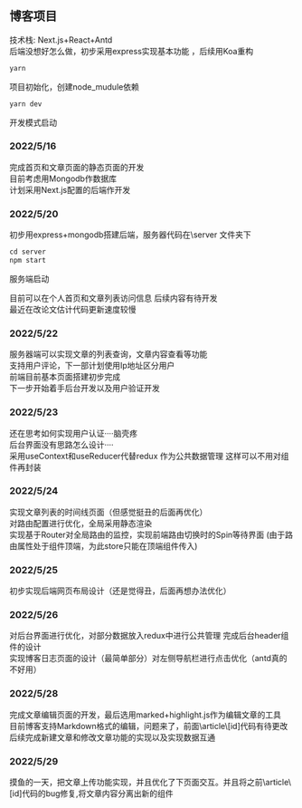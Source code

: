 
## 博客项目
技术栈: Next.js+React+Antd <br/>
后端没想好怎么做，初步采用express实现基本功能 ，后续用Koa重构


```javascript
yarn
```
项目初始化，创建node_mudule依赖
```javascript
yarn dev
```
开发模式启动

### 2022/5/16 
完成首页和文章页面的静态页面的开发<br/>
目前考虑用Mongodb作数据库<br/>
计划采用Next.js配置的后端作开发<br/>


### 2022/5/20
初步用express+mongodb搭建后端，服务器代码在\server 文件夹下

```javascript
cd server
npm start
```
服务端启动<br/>

目前可以在个人首页和文章列表访问信息 后续内容有待开发<br/>
最近在改论文估计代码更新速度较慢<br/>

### 2022/5/22
服务器端可以实现文章的列表查询，文章内容查看等功能<br/>
支持用户评论，下一部计划使用Ip地址区分用户<br/>
前端目前基本页面搭建初步完成<br/>
下一步开始着手后台开发以及用户验证开发<br/>

### 2022/5/23
还在思考如何实现用户认证····脑壳疼<br/>
后台界面没有思路怎么设计····<br/>
采用useContext和useReducer代替redux 作为公共数据管理 这样可以不用对组件再封装<br/>

### 2022/5/24
实现文章列表的时间线页面（但感觉挺丑的后面再优化）<br/>
对路由配置进行优化，全局采用静态渲染 <br/>
实现基于Router对全局路由的监控，实现前端路由切换时的Spin等待界面 (由于路由属性处于组件顶端，为此store只能在顶端组件传入)<br/>

### 2022/5/25
初步实现后端网页布局设计（还是觉得丑，后面再想办法优化）<br/>

### 2022/5/26
对后台界面进行优化，对部分数据放入redux中进行公共管理 完成后台header组件的设计<br/>
实现博客日志页面的设计（最简单部分）对左侧导航栏进行点击优化（antd真的不好用）<br/>

### 2022/5/28
完成文章编辑页面的开发，最后选用marked+highlight.js作为编辑文章的工具<br/>
目前博客支持Markdown格式的编辑，问题来了，前面\article\\[id]代码有待更改<br/>
后续完成新建文章和修改文章功能的实现以及实现数据互通<br/>

### 2022/5/29
摸鱼的一天，把文章上传功能实现，并且优化了下页面交互。并且将之前\article\\[id]代码的bug修复,将文章内容分离出新的组件<br/>
